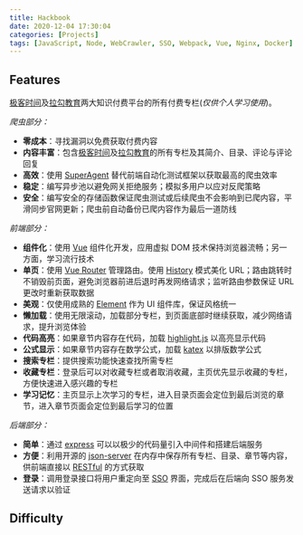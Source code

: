 ```yaml
---
title: Hackbook
date: 2020-12-04 17:30:04
categories: [Projects]
tags: [JavaScript, Node, WebCrawler, SSO, Webpack, Vue, Nginx, Docker]
---
```


## Features

[极客时间](https://time.geekbang.org/)及[拉勾教育](https://kaiwu.lagou.com/)两大知识付费平台的所有付费专栏(_仅供个人学习使用_)。

_爬虫部分：_

- **零成本**：寻找漏洞以免费获取付费内容
- **内容丰富**：包含[极客时间](https://time.geekbang.org/)及[拉勾教育](https://kaiwu.lagou.com/)的所有专栏及其简介、目录、评论与评论回复
- **高效**：使用 [SuperAgent](https://github.com/visionmedia/superagent) 替代前端自动化测试框架以获取最高的爬虫效率
- **稳定**：编写异步池以避免网关拒绝服务；模拟多用户以应对反爬策略
- **安全**：编写安全的存储函数保证爬虫测试或后续爬虫不会影响到已爬内容，平滑同步官网更新；爬虫前自动备份已爬内容作为最后一道防线

_前端部分：_

- **组件化**：使用 [Vue](https://cn.vuejs.org/) 组件化开发，应用虚拟 DOM 技术保持浏览器流畅；另一方面，学习流行技术
- **单页**：使用 [Vue Router](https://router.vuejs.org/zh/) 管理路由。使用 [History](https://router.vuejs.org/zh/guide/essentials/history-mode.html) 模式美化 URL；路由跳转时不销毁前页面，避免浏览器前进后退时再发网络请求；监听路由参数保证 URL 更改时重新获取数据
- **美观**：仅使用成熟的 [Element](https://element.eleme.io/) 作为 UI 组件库，保证风格统一
- **懒加载**：使用无限滚动，加载部分专栏，到页面底部时继续获取，减少网络请求，提升浏览体验
- **代码高亮**：如果章节内容存在代码，加载 [highlight.js](https://highlightjs.org/) 以高亮显示代码
- **公式显示**：如果章节内容存在数学公式，加载 [katex](https://katex.org/) 以排版数学公式
- **搜索专栏**：提供搜索功能快速查找所需专栏
- **收藏专栏**：登录后可以对收藏专栏或者取消收藏，主页优先显示收藏的专栏，方便快速进入感兴趣的专栏
- **学习记忆**：主页显示上次学习的专栏，进入目录页面会定位到最后浏览的章节，进入章节页面会定位到最后学习的位置

_后端部分：_

- **简单**：通过 [express](https://expressjs.com/) 可以以极少的代码量引入中间件和搭建后端服务
- **方便**：利用开源的 [json-server](https://github.com/typicode/json-server) 在内存中保存所有专栏、目录、章节等内容，供前端直接以 [RESTful](https://restfulapi.net/) 的方式获取
- **登录**：调用登录接口将用户重定向至 [SSO](https://sso.sweetlove.top) 界面，完成后在后端向 SSO 服务发送请求以验证

## Difficulty
